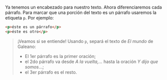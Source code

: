 Ya tenemos un encabezado para nuestro texto. Ahora diferenciaremos cada párrafo. Para marcar que una porción del texto es un párrafo usaremos la etiqueta `p`. Por ejemplo: 

```html
<p>éste es un párrafo</p>
<p>éste es otro</p>
```

> ¡Veamos si se entiende! Usando `p`, separá el texto de _El mundo_ de Galeano:
>
> * El 1er párrafo es la primer oración;
> * el 2do párrafo va desde _A la vuelta,..._ hasta la oración _Y dijo que somos_...;
> * el 3er párrafo es el resto.
